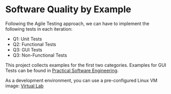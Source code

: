 # Software Quality by Example

Following the Agile Testing approach, we can have to implement the following tests in each iteration:
* Q1: Unit Tests
* Q2: Functional Tests
* Q3: GUI Tests
* Q3: Non-Functional Tests

This project collects examples for the first two categories. Examples for GUI Tests can be found in 
[Practical Software Engineering](https://github.com/teiniker/teiniker-lectures-practicalsoftwareengineering).

As a development environment, you can use a pre-configured Linux VM image:
[Virtual Lab](https://drive.google.com/drive/folders/1AzsF4Mvh1HJ8k6OW5W5hQ5CF0HdqA51l)
